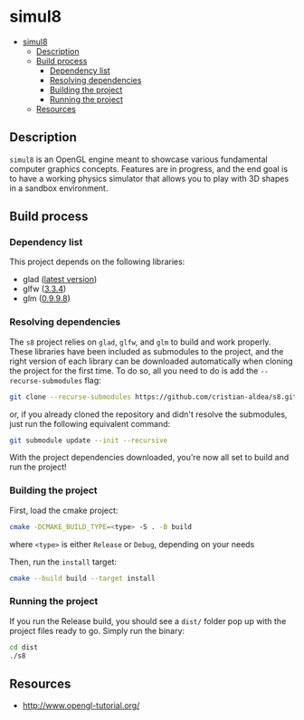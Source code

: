 # simul8

- [simul8](#simul8)
  - [Description](#description)
  - [Build process](#build-process)
    - [Dependency list](#dependency-list)
    - [Resolving dependencies](#resolving-dependencies)
    - [Building the project](#building-the-project)
    - [Running the project](#running-the-project)
  - [Resources](#resources)

## Description

`simul8` is an OpenGL engine meant to showcase various fundamental computer graphics concepts. Features are in progress, and the end goal is to have a working physics simulator that allows you to play with 3D shapes in a sandbox environment.

## Build process

### Dependency list

This project depends on the following libraries:

- glad ([latest version](https://github.com/Dav1dde/glad))
- glfw ([3.3.4](https://github.com/glfw/glfw/releases/tag/3.3.4))
- glm ([0.9.9.8](https://github.com/g-truc/glm/releases/tag/0.9.9.8))

### Resolving dependencies

The `s8` project relies on `glad`, `glfw`, and `glm` to build and work properly. These libraries have been included as submodules to the project, and the right version of each library can be downloaded automatically when cloning the project for the first time. To do so, all you need to do is add the `--recurse-submodules` flag:

```bash
git clone --recurse-submodules https://github.com/cristian-aldea/s8.git
```

or, if you already cloned the repository and didn't resolve the submodules, just run the following equivalent command:

```bash
git submodule update --init --recursive
```

With the project dependencies downloaded, you're now all set to build and run the project!

### Building the project

First, load the cmake project:

```bash
cmake -DCMAKE_BUILD_TYPE=<type> -S . -B build
```

where `<type>` is either `Release` or `Debug`, depending on your needs

Then, run the `install` target:

```bash
cmake --build build --target install
```

### Running the project

If you run the Release build, you should see a `dist/` folder pop up with the project files ready to go. Simply run the binary:

```bash
cd dist
./s8
```

## Resources

- http://www.opengl-tutorial.org/
